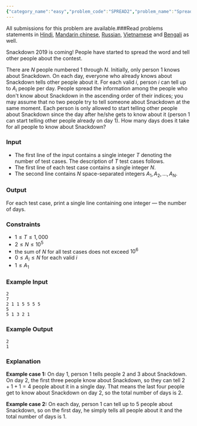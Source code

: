 ```yaml
---
{"category_name":"easy","problem_code":"SPREAD2","problem_name":"Spread the Word","languages_supported":{"0":"C","1":"CPP14","2":"JAVA","3":"PYTH","4":"PYTH 3.6","5":"PYPY","6":"CS2","7":"PAS fpc","8":"PAS gpc","9":"RUBY","10":"PHP","11":"GO","12":"NODEJS","13":"HASK","14":"rust","15":"SCALA","16":"swift","17":"D","18":"PERL","19":"FORT","20":"WSPC","21":"ADA","22":"CAML","23":"ICK","24":"BF","25":"ASM","26":"CLPS","27":"PRLG","28":"ICON","29":"SCM qobi","30":"PIKE","31":"ST","32":"NICE","33":"LUA","34":"BASH","35":"NEM","36":"LISP sbcl","37":"LISP clisp","38":"SCM guile","39":"JS","40":"ERL","41":"TCL","42":"kotlin","43":"PERL6","44":"TEXT","45":"SCM chicken","46":"PYP3","47":"CLOJ","48":"COB","49":"FS"},"max_timelimit":1,"source_sizelimit":50000,"problem_author":"kingofnumbers","problem_tester":null,"date_added":"10-10-2018","tags":{"0":"easy","1":"kingofnumbers","2":"prefix","3":"snckql19","4":"taran_1407"},"editorial_url":"https://discuss.codechef.com/problems/SPREAD2","time":{"view_start_date":1539698400,"submit_start_date":1539698400,"visible_start_date":1539698400,"end_date":1735669800},"is_direct_submittable":false,"layout":"problem"}
---
```

<span class="solution-visible-txt">All submissions for this problem are available.</span>###Read problems statements in [Hindi](http://www.codechef.com/download/translated/S19QLTST/hindi/SPREAD2.pdf), [Mandarin chinese](http://www.codechef.com/download/translated/S19QLTST/mandarin/SPREAD2.pdf), [Russian](http://www.codechef.com/download/translated/S19QLTST/russian/SPREAD2.pdf), [Vietnamese](http://www.codechef.com/download/translated/S19QLTST/vietnamese/SPREAD2.pdf) and [Bengali](http://www.codechef.com/download/translated/S19QLTST/bengali/SPREAD2.pdf) as well.

Snackdown 2019 is coming! People have started to spread the word and tell other people about the contest.

There are $N$ people numbered $1$ through $N$. Initially, only person $1$ knows about Snackdown. On each day, everyone who already knows about Snackdown tells other people about it. For each valid $i$, person $i$ can tell up to $A_i$ people per day. People spread the information among the people who don't know about Snackdown in the ascending order of their indices; you may assume that no two people try to tell someone about Snackdown at the same moment. Each person is only allowed to start telling other people about Snackdown since the day after he/she gets to know about it (person $1$ can start telling other people already on day $1$). How many days does it take for all people to know about Snackdown?


### Input
- The first line of the input contains a single integer $T$ denoting the number of test cases. The description of $T$ test cases follows.
- The first line of each test case contains a single integer $N$.
- The second line contains $N$ space-separated integers $A_1, A_2, \dots, A_N$.

### Output
For each test case, print a single line containing one integer — the number of days.

### Constraints 
- $1 \le T \le 1,000$
- $2 \le N \le 10^5$
- the sum of $N$ for all test cases does not exceed $10^6$
- $0 \le A_i \le N$ for each valid $i$
- $1 \le A_1$

### Example Input
```
2
7
2 1 1 5 5 5 5
5
5 1 3 2 1
```

### Example Output
```
2
1
```

### Explanation
**Example case 1:** On day $1$, person $1$ tells people $2$ and $3$ about Snackdown. On day $2$, the first three people know about Snackdown, so they can tell $2+1+1 = 4$ people about it in a single day. That means the last four people get to know about Snackdown on day $2$, so the total number of days is $2$.

**Example case 2:** On each day, person $1$ can tell up to $5$ people about Snackdown, so on the first day, he simply tells all people about it and the total number of days is $1$.

